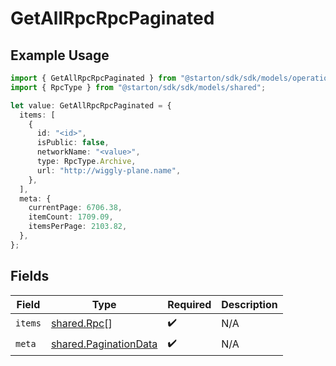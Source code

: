 # GetAllRpcRpcPaginated

## Example Usage

```typescript
import { GetAllRpcRpcPaginated } from "@starton/sdk/sdk/models/operations";
import { RpcType } from "@starton/sdk/sdk/models/shared";

let value: GetAllRpcRpcPaginated = {
  items: [
    {
      id: "<id>",
      isPublic: false,
      networkName: "<value>",
      type: RpcType.Archive,
      url: "http://wiggly-plane.name",
    },
  ],
  meta: {
    currentPage: 6706.38,
    itemCount: 1709.09,
    itemsPerPage: 2103.82,
  },
};
```

## Fields

| Field                                                                 | Type                                                                  | Required                                                              | Description                                                           |
| --------------------------------------------------------------------- | --------------------------------------------------------------------- | --------------------------------------------------------------------- | --------------------------------------------------------------------- |
| `items`                                                               | [shared.Rpc](../../../sdk/models/shared/rpc.md)[]                     | :heavy_check_mark:                                                    | N/A                                                                   |
| `meta`                                                                | [shared.PaginationData](../../../sdk/models/shared/paginationdata.md) | :heavy_check_mark:                                                    | N/A                                                                   |